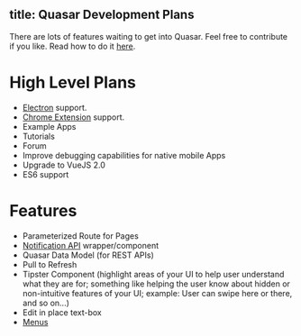 title: Quasar Development Plans
---
There are lots of features waiting to get into Quasar.
Feel free to contribute if you like. Read how to do it [here](/guide/contributing-to-quasar.html).

High Level Plans
===

* [Electron](http://electron.atom.io/) support.
* [Chrome Extension](https://developer.chrome.com/extensions/getstarted) support.
* Example Apps
* Tutorials
* Forum
* Improve debugging capabilities for native mobile Apps
* Upgrade to VueJS 2.0
* ES6 support

Features
===
* Parameterized Route for Pages
* [Notification API](https://developer.mozilla.org/en/docs/Web/API/notification) wrapper/component
* Quasar Data Model (for REST APIs)
* Pull to Refresh
* Tipster Component (highlight areas of your UI to help user understand what they are for; something like helping the user know about hidden or non-intuitive features of your UI; example: User can swipe here or there, and so on...)
* Edit in place text-box
* [Menus](https://material.google.com/components/menus.html)
